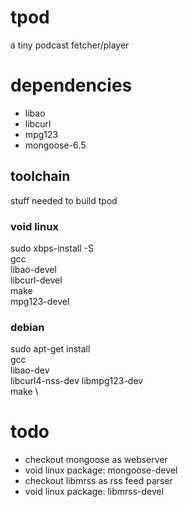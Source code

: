 # tpod
a tiny podcast fetcher/player

# dependencies
- libao
- libcurl
- mpg123
- mongoose-6.5

## toolchain
stuff needed to build tpod

### void linux
sudo xbps-install -S \
    gcc \
    libao-devel \
    libcurl-devel \
    make \
    mpg123-devel

### debian
sudo apt-get install \
    gcc \
    libao-dev \
    libcurl4-nss-dev
    libmpg123-dev \
    make \

# todo
- checkout mongoose as webserver
 - void linux package: mongoose-devel
- checkout libmrss as rss feed parser
 - void linux package: libmrss-devel
